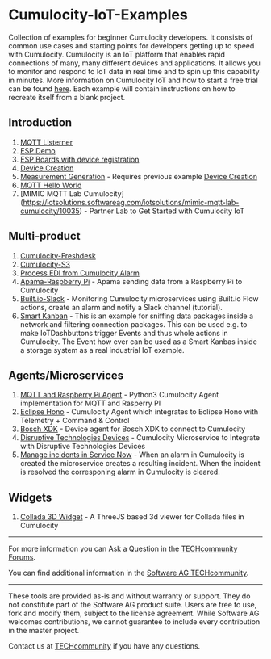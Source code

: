 # Cumulocity-IoT-Examples
Collection of examples for beginner Cumulocity developers. It consists of common use cases and starting points for developers getting up to speed with Cumulocity. Cumulocity is an IoT platform that enables rapid connections of many, many different devices and applications. It allows you to monitor and respond to IoT data in real time and to spin up this capability in minutes. More information on Cumulocity IoT and how to start a free trial can be found [here](https://www.softwareag.cloud/site/product/cumulocity-iot.html#/). Each example will contain instructions on how to recreate itself from a blank project. 

## Introduction

 1. [MQTT Listerner](https://github.com/SoftwareAG/cumulocity-iot-examples/tree/master/mqtt-listener)
 1. [ESP Demo](https://github.com/SoftwareAG/cumulocity-iot-examples/tree/master/ESP%20Demo)
 1. [ESP Boards with device registration](https://github.com/SoftwareAG/cumulocity-iot-examples/tree/master/ESP%20Demo%20with%20device%20registration)
 1. [Device Creation](https://github.com/SoftwareAG/cumulocity-iot-examples/tree/master/devicecreation)
 1. [Measurement Generation](https://github.com/SoftwareAG/cumulocity-iot-examples/tree/master/measurement_generation) - Requires previous example [Device Creation](https://github.com/SoftwareAG/cumulocity-iot-examples/tree/master/devicecreation)
 1. [MQTT Hello World](https://github.com/SoftwareAG/c8y_hw_mqtt)
 1. [MIMIC MQTT Lab Cumulocity] (https://iotsolutions.softwareag.com/iotsolutions/mimic-mqtt-lab-cumulocity/10035) - Partner Lab to Get Started with Cumulocity IoT
 

## Multi-product
 
 1. [Cumulocity-Freshdesk](https://github.com/SoftwareAG/webmethodsio-examples/tree/master/cumulocitytofreshdesk)
 1. [Cumulocity-S3](https://github.com/SoftwareAG/webmethodsio-examples/tree/master/cumulocity-s3)
 1. [Process EDI from Cumulocity Alarm](https://github.com/SoftwareAG/webmethods-b2b-examples/tree/master/c8y-wmio-hybrid-b2b-create-edi850)
 1. [Apama-Raspberry Pi](https://github.com/SoftwareAG/apama-cumulocity-raspberrypi) - Apama sending data from a Raspberry Pi to Cumulocity
 1. [Built.io-Slack](https://github.com/SoftwareAG/builtio-monitoring-cumulocity-microservices) - Monitoring Cumulocity microservices using Built.io Flow actions, create an alarm and notify a Slack channel (tutorial).
  1. [Smart Kanban](https://github.com/SoftwareAG/cumulocity-SmartKanban) - This is an example for sniffing data packages inside a network and filtering connection packages. This can be used e.g. to make IoTDashbuttons trigger Events and thus whole actions in Cumulocity. The Event how ever can be used as a Smart Kanbas inside a storage system as a real industrial IoT example.

## Agents/Microservices
 
1. [MQTT and Raspberry Pi Agent](https://github.com/SoftwareAG/c8yMQTT) - Python3 Cumulocity Agent implementation for MQTT and Rasperry PI
1. [Eclipse Hono](https://github.com/SoftwareAG/cumulocity-hono-agent) - Cumulocity Agent which integrates to Eclipse Hono with Telemetry + Command & Control
1. [Bosch XDK](https://github.com/SoftwareAG/cumulocity-xdk-agent) - Device agent for Bosch XDK to connect to Cumulocity 
1. [Disruptive Technologies Devices](https://github.com/SoftwareAG/cumulocity-dt-integration-microservice) - Cumulocity Microservice to Integrate with Disruptive Technologies Devices
1. [Manage incidents in Service Now](https://github.com/SoftwareAG/cumulocity-microservice-servicenow) - When an alarm in Cumulocity is created the microservice creates a resulting incident. When the incident is resolved the corresponing alarm in Cumulocity is cleared.

## Widgets

1. [Collada 3D Widget](https://github.com/SoftwareAG/cumulocity-collada-3d-widget) - A ThreeJS based 3d viewer for Collada files in Cumulocity
______________________
For more information you can Ask a Question in the [TECHcommunity Forums](http://tech.forums.softwareag.com/techjforum/forums/list.page?product=cumulocity).

You can find additional information in the [Software AG TECHcommunity](http://techcommunity.softwareag.com/home/-/product/name/cumulocity).
______________________
These tools are provided as-is and without warranty or support. They do not constitute part of the Software AG product suite. Users are free to use, fork and modify them, subject to the license agreement. While Software AG welcomes contributions, we cannot guarantee to include every contribution in the master project.

Contact us at [TECHcommunity](mailto:technologycommunity@softwareag.com?subject=Github/SoftwareAG) if you have any questions.
